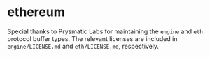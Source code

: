 # ethereum

Special thanks to Prysmatic Labs for maintaining the `engine` and `eth` protocol buffer types. The relevant licenses
are included in `engine/LICENSE.md` and `eth/LICENSE.md`, respectively.
